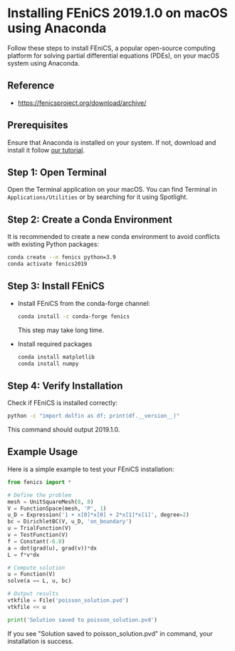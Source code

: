 # Installing FEniCS 2019.1.0 on macOS using Anaconda

Follow these steps to install FEniCS, a popular open-source computing platform for solving partial differential equations (PDEs), on your macOS system using Anaconda.

## Reference
- https://fenicsproject.org/download/archive/

## Prerequisites

Ensure that Anaconda is installed on your system. If not, download and install it follow [our tutorial](/Markdown/Install%20Anaconda3%20on%20MacOS).

## Step 1: Open Terminal

Open the Terminal application on your macOS. You can find Terminal in `Applications/Utilities` or by searching for it using Spotlight.

## Step 2: Create a Conda Environment

It is recommended to create a new conda environment to avoid conflicts with existing Python packages:
```bash
conda create --n fenics python=3.9
conda activate fenics2019
```

## Step 3: Install FEniCS

- Install FEniCS from the conda-forge channel:
  ```bash
  conda install -c conda-forge fenics
  ```
    This step may take long time.

- Install required packages
  ```bash
  conda install matplotlib
  conda install numpy
  ```

## Step 4: Verify Installation
Check if FEniCS is installed correctly:

```bash
python -c "import dolfin as df; print(df.__version__)"
```
This command should output 2019.1.0.

## Example Usage
Here is a simple example to test your FEniCS installation:

```python
from fenics import *

# Define the problem
mesh = UnitSquareMesh(8, 8)
V = FunctionSpace(mesh, 'P', 1)
u_D = Expression('1 + x[0]*x[0] + 2*x[1]*x[1]', degree=2)
bc = DirichletBC(V, u_D, 'on_boundary')
u = TrialFunction(V)
v = TestFunction(V)
f = Constant(-6.0)
a = dot(grad(u), grad(v))*dx
L = f*v*dx

# Compute solution
u = Function(V)
solve(a == L, u, bc)

# Output results
vtkfile = File('poisson_solution.pvd')
vtkfile << u

print('Solution saved to poisson_solution.pvd')
```

If you see "Solution saved to poisson_solution.pvd" in command, your installation is success.